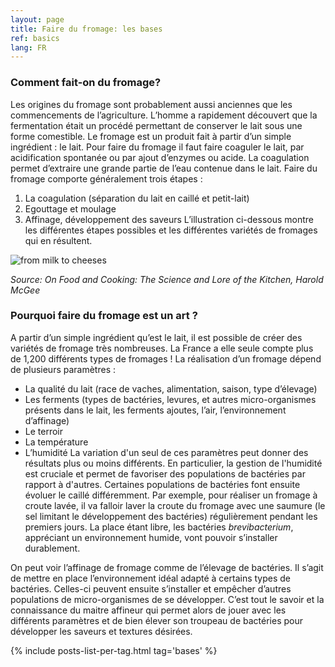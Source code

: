 ```yaml
---
layout: page
title: Faire du fromage: les bases
ref: basics
lang: FR
---
```


### Comment fait-on du fromage?

Les origines du fromage sont probablement aussi anciennes que les commencements de l’agriculture. L’homme a rapidement découvert que la fermentation était un procédé permettant de conserver le lait sous une forme comestible. Le fromage est un produit fait à partir d’un simple ingrédient : le lait. Pour faire du fromage il faut faire coaguler le lait, par acidification spontanée ou par ajout d’enzymes ou acide. La coagulation permet d’extraire une grande partie de l’eau contenue dans le lait. Faire du fromage comporte généralement trois étapes :
1.	La coagulation (séparation du lait en caillé et petit-lait)
2.	Egouttage et moulage
3.	Affinage, développement des saveurs
L’illustration ci-dessous montre les différentes étapes possibles et les différentes variétés de fromages qui en résultent. 

![from milk to cheeses]({{site.baseurl}}/assets/img/cheese/du-lait-au-fromage.png)

*Source: On Food and Cooking: The Science and Lore of the Kitchen, Harold McGee*

### Pourquoi faire du fromage est un art ?

 A partir d’un simple ingrédient qu’est le lait, il est possible de créer des variétés de fromage très nombreuses. La France a elle seule compte plus de 1,200 différents types de fromages ! La réalisation d’un fromage dépend de plusieurs paramètres :
-	La qualité du lait (race de vaches, alimentation, saison, type d’élevage)
-	Les ferments (types de bactéries, levures, et autres micro-organismes présents dans le lait, les ferments ajoutes, l’air, l’environnement d’affinage)
-	Le terroir
-	La température
-	L’humidité
La variation d'un seul de ces paramètres peut donner des résultats plus ou moins différents. En particulier, la gestion de l'humidité est cruciale et permet de favoriser des populations de bactéries par rapport à d'autres. Certaines populations de bactéries font ensuite évoluer le caillé différemment. Par exemple, pour réaliser un fromage à croute lavée, il va falloir laver la croute du fromage avec une saumure (le sel limitant le développement des bactéries) régulièrement pendant les premiers jours. La place étant libre, les bactéries *brevibacterium*, appréciant un environnement humide, vont pouvoir s’installer durablement.

On peut voir l’affinage de fromage comme de l’élevage de bactéries. Il s’agit de mettre en place l’environnement idéal adapté à certains types de bactéries. Celles-ci peuvent ensuite s’installer et empêcher d’autres populations de micro-organismes de se développer. C’est tout le savoir et la connaissance du maitre affineur qui permet alors de jouer avec les différents paramètres et de bien élever son troupeau de bactéries pour développer les saveurs et textures désirées.



{% include posts-list-per-tag.html tag='bases' %}